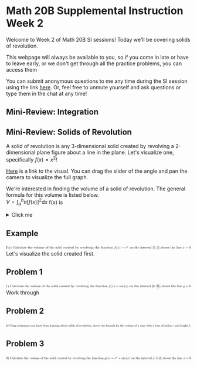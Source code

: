 # Math 20B Supplemental Instruction Week 2

Welcome to Week 2 of Math 20B SI sessions! Today we'll be covering solids of revolution.

This webpage will always be available to you, so if you come in late or have to leave early, or we don't get through all the practice problems, you can access them 

You can submit anonymous questions to me any time during the SI session using the link [here](https://forms.gle/DP6pPRdmFoGrqPk88). Or, feel free to unmute yourself and ask questions or type them in the chat at any time!

## Mini-Review: Integration

## Mini-Review: Solids of Revolution
A solid of revolution is any 3-dimensional solid created by revolving a 2-dimensional plane figure about a line in the plane. Let's visualize one, specifically $f(x)=x^2$!

[Here](https://www.geogebra.org/classic/v5c6n7rs) is a link to the visual. You can drag the slider of the angle and pan the camera to visualize the full graph.

We're interested in finding the volume of a solid of revolution. The general formula for this volume is listed below.  
$V = \int_a^b\pi\left[f(x)\right]^2\mathrm{d}x$
f(x) is 
<details>
  <summary>Click me</summary>
  
  ### Heading
  1. Foo
  2. Bar
     * Baz
     * Qux

  ### Some Javascript
  ```js
  function logSomething(something) {
    console.log('Something', something);
  }
  ```
</details>

## Example
![example](../images/ucsd-si/interview/example.png)
Let's visualize the solid created first.

## Problem 1
![example](../images/ucsd-si/interview/problem1.png)
Work through
## Problem 2
![example](../images/ucsd-si/interview/problem2.png)

## Problem 3
![example](../images/ucsd-si/interview/problem3.png)
